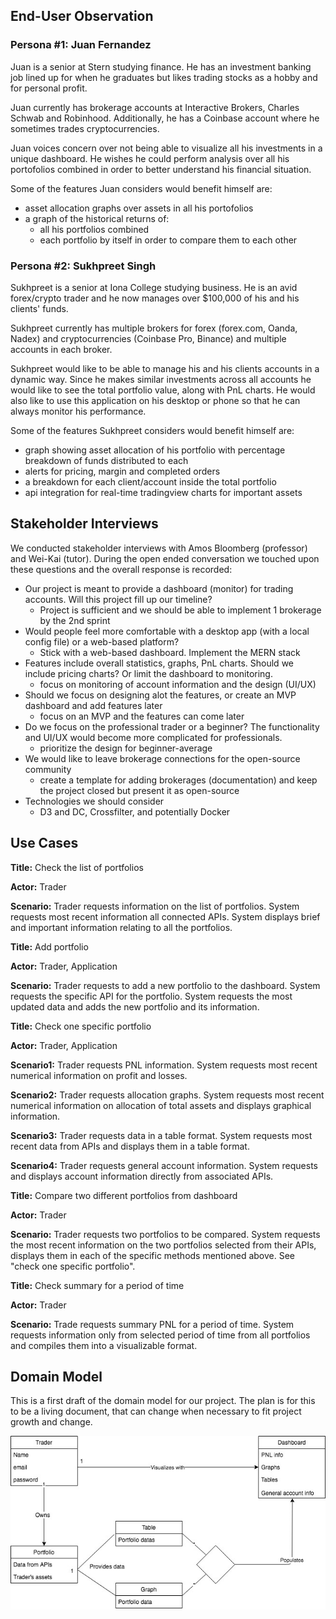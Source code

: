 ## End-User Observation
### Persona #1: Juan Fernandez

Juan is a senior at Stern studying finance. He has an investment banking job lined up for when he graduates but likes trading stocks as a hobby and for personal profit.

Juan currently has brokerage accounts at Interactive Brokers, Charles Schwab and Robinhood. Additionally, he has a Coinbase account where he sometimes trades cryptocurrencies.

Juan voices concern over not being able to visualize all his investments in a unique dashboard. He wishes he could perform analysis over all his portofolios combined in order to better understand his financial situation.

Some of the features Juan considers would benefit himself are: 
* asset allocation graphs over assets in all his portofolios
* a graph of the historical returns of:
    * all his portfolios combined
    * each portfolio by itself in order to compare them to each other

### Persona #2: Sukhpreet Singh

Sukhpreet is a senior at Iona College studying business. He is an avid forex/crypto trader and he now manages over $100,000 of his and his clients' funds.

Sukhpreet currently has multiple brokers for forex (forex.com, Oanda, Nadex) and cryptocurrencies (Coinbase Pro, Binance) and multiple accounts in each broker.

Sukhpreet would like to be able to manage his and his clients accounts in a dynamic way. Since he makes similar investments across all accounts he would like to see the total portfolio value, along with PnL charts. He would also like to use this application on his desktop or phone so that he can always monitor his performance.

Some of the features Sukhpreet considers would benefit himself are: 
* graph showing asset allocation of his portfolio with percentage breakdown of funds distributed to each
* alerts for pricing, margin and completed orders
* a breakdown for each client/account inside the total portfolio
* api integration for real-time tradingview charts for important assets



## Stakeholder Interviews

We conducted stakeholder interviews with Amos Bloomberg (professor) and Wei-Kai (tutor). During the open ended conversation we touched upon these questions and the overall response is recorded:

* Our project is meant to provide a dashboard (monitor) for trading accounts. Will this project fill up our timeline?
	* Project is sufficient and we should be able to implement 1 brokerage by the 2nd sprint
* Would people feel more comfortable with a desktop app (with a local config file) or a web-based platform?
	* Stick with a web-based dashboard. Implement the MERN stack
* Features include overall statistics, graphs, PnL charts. Should we include pricing charts? Or limit the dashboard to monitoring.
	* focus on monitoring of account information and the design (UI/UX)
* Should we focus on designing alot the features, or create an MVP dashboard and add features later
	* focus on an MVP and the features can come later
* Do we focus on the professional trader or a beginner? The functionality and UI/UX would become more complicated for professionals.
	* prioritize the design for beginner-average
* We would like to leave brokerage connections for the open-source community
	* create a template for adding brokerages (documentation) and keep the project closed but present it as open-source
* Technologies we should consider
	* D3 and DC, Crossfilter, and potentially Docker  



## Use Cases

**Title:** Check the list of portfolios

**Actor:** Trader

**Scenario:** Trader requests information on the list of portfolios. System requests most recent information all connected APIs. System displays brief and important information relating to all the portfolios. 



**Title:** Add portfolio

**Actor:** Trader, Application

**Scenario:** Trader requests to add a new portfolio to the dashboard. System requests the specific API for the portfolio. System requests the most updated data and adds the new portfolio and its information.



**Title:** Check one specific portfolio

**Actor:** Trader, Application

**Scenario1:**  Trader requests PNL information. System requests most recent numerical information on profit and losses.

**Scenario2:**  Trader requests allocation graphs. System requests most recent numerical information on allocation of total assets and displays graphical information.

**Scenario3:**  Trader requests data in a table format. System requests most recent data from APIs and displays them in a table format.

**Scenario4:**  Trader requests general account information. System requests and displays account information directly from associated APIs.



**Title:** Compare two different portfolios from dashboard

**Actor:** Trader

**Scenario:** Trader requests two portfolios to be compared. System requests the most recent information on the two portfolios selected from their APIs, displays them in each of the specific methods mentioned above. See "check one specific portfolio".



**Title:** Check summary for a period of time

**Actor:** Trader 

**Scenario:** Trade requests summary PNL for a period of time. System requests information only from selected period of time from all portfolios and compiles them into a visualizable format. 

	
## Domain Model

This is a first draft of the domain model for our project. The plan is for this to be a living document, that can change when necessary to fit project growth and change.

![domain model version 1](algo_trading_platform.jpg)